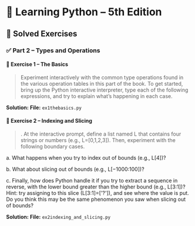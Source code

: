 # 📘 Learning Python – 5th Edition

## 📖 Solved Exercises

### ✅ Part 2 – Types and Operations

#### 🧪 Exercise 1 – The Basics

> Experiment interactively with the common type operations found in the various operation tables in this part of the book. To get started, bring up the Python interactive interpreter, type each of the following expressions, and try to explain what’s happening in each case.

**Solution:**
**File:** `ex1thebasics.py`

#### 🧪 Exercise 2 – Indexing and Slicing

> . At the interactive prompt, define a list named L that contains four strings or numbers (e.g., L=[0,1,2,3]). Then, experiment with the following boundary cases.

a. What happens when you try to index out of bounds (e.g., L[4])?

b. What about slicing out of bounds (e.g., L[−1000:100])?

c. Finally, how does Python handle it if you try to extract a sequence in reverse,
with the lower bound greater than the higher bound (e.g., L[3:1])? Hint: try
assigning to this slice (L[3:1]=['?']), and see where the value is put. Do you
think this may be the same phenomenon you saw when slicing out of bounds?

**Solution:**
**File:** `ex2indexing_and_slicing.py`